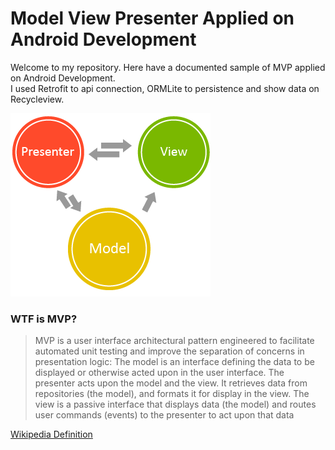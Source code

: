 # Model View Presenter Applied on Android Development

Welcome to my repository. Here have a  documented sample of MVP applied on Android Development. <br/>
I used Retrofit to api connection, ORMLite  to persistence and show data on Recycleview.

![N|Solid](https://raw.githubusercontent.com/andrefigas/MVPSample/master/mvp.png)

### WTF is MVP?


>MVP is a user interface architectural pattern engineered to facilitate automated unit testing and improve the separation of concerns in presentation logic:
The model is an interface defining the data to be displayed or otherwise acted upon in the user interface.
The presenter acts upon the model and the view. It retrieves data from repositories (the model), and formats it for display in the view.
The view is a passive interface that displays data (the model) and routes user commands (events) to the presenter to act upon that data



[Wikipedia Definition][Wikipedia]


   [Wikipedia]: <https://en.wikipedia.org/wiki/Model%E2%80%93view%E2%80%93presenter>
